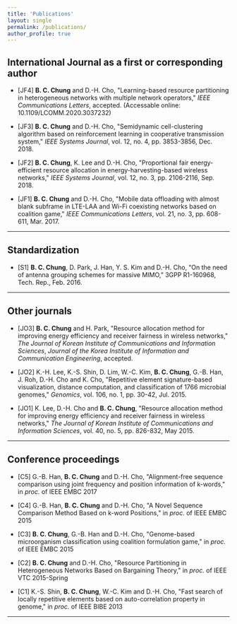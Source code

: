 ```yaml
---
title: 'Publications'
layout: single
permalink: /publications/
author_profile: true
---
```


## International Journal as a first or corresponding author

- [JF4] **B. C. Chung** and D.-H. Cho, "Learning-based resource partitioning in heterogeneous networks with multiple network operators," *IEEE Communications Letters*, accepted. (Accessable online: 10.1109/LCOMM.2020.3037232)

- [JF3] **B. C. Chung** and D.-H. Cho, "Semidynamic cell-clustering algorithm based on reinforcement learning in cooperative transmission system," *IEEE Systems Journal*, vol. 12, no. 4, pp. 3853-3856, Dec. 2018.

- [JF2] **B. C. Chung**, K. Lee and D.-H. Cho, "Proportional fair energy-efficient resource allocation in energy-harvesting-based wireless networks," *IEEE Systems Journal*, vol. 12, no. 3, pp. 2106-2116, Sep. 2018.

- [JF1] **B. C. Chung** and D.-H. Cho, "Mobile data offloading with almost blank subframe in LTE-LAA and Wi-Fi coexisting networks based on coalition game," *IEEE Communications Letters*, vol. 21, no. 3, pp. 608-611, Mar. 2017.

---

## Standardization

- [S1] **B. C. Chung**, D. Park, J. Han, Y. S. Kim and D.-H. Cho, “On the need of antenna grouping schemes for massive MIMO,” 3GPP R1-160968, Tech. Rep., Feb. 2016.

---


## Other journals

- [JO3] **B. C. Chung** and H. Park, "Resource allocation method for improving energy efficiency and receiver fairness in wireless networks," *The Journal of Korean Institute of Communications and Information Sciences*, *Journal of the Korea Institute of Information and Communication Engineering*, accepted.

- [JO2] K.-H. Lee, K.-S. Shin, D. Lim, W.-C. Kim, **B. C. Chung**, G.-B. Han, J. Roh, D.-H. Cho and K. Cho, "Repetitive element signature-based visualization, distance computation, and classification of 1766 microbial genomes," *Genomics*, vol. 106, no. 1, pp. 30-42, Jul. 2015.

- [JO1] K. Lee, D.-H. Cho and **B. C. Chung**, "Resource allocation method for improving energy efficiency and receiver fairness in wireless networks," *The Journal of Korean Institute of Communications and Information Sciences*, vol. 40, no. 5, pp. 826-832, May 2015.

---


## Conference proceedings

- [C5] G.-B. Han, **B. C. Chung** and D.-H. Cho, "Alignment-free sequence comparison using joint frequency and position information of k-words," in *proc.* of IEEE EMBC 2017

- [C4] G.-B. Han, **B. C. Chung** and D.-H. Cho, "A Novel Sequence Comparison Method Based on k-word Positions," in *proc.* of IEEE EMBC 2015

- [C3] **B. C. Chung**, G.-B. Han and D.-H. Cho, "Genome-based microorganism classification using coalition formulation game," in *proc.* of IEEE EMBC 2015

- [C2] **B. C. Chung** and D.-H. Cho, "Resource Partitioning in Heterogeneous Networks Based on Bargaining Theory," in *proc.* of IEEE VTC 2015-Spring

- [C1] K.-S. Shin, **B. C. Chung**, W.-C. Kim and D.-H. Cho, "Fast search of locally repetitive elements based on auto-correlation property in genome," in *proc.* of IEEE BIBE 2013

---

